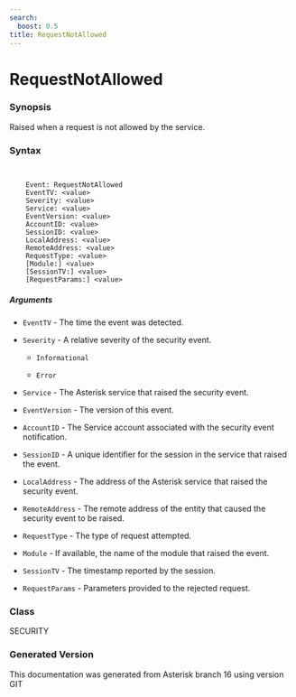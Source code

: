 ```yaml
---
search:
  boost: 0.5
title: RequestNotAllowed
---
```


# RequestNotAllowed

### Synopsis

Raised when a request is not allowed by the service.

### Syntax


```


    Event: RequestNotAllowed
    EventTV: <value>
    Severity: <value>
    Service: <value>
    EventVersion: <value>
    AccountID: <value>
    SessionID: <value>
    LocalAddress: <value>
    RemoteAddress: <value>
    RequestType: <value>
    [Module:] <value>
    [SessionTV:] <value>
    [RequestParams:] <value>

```
##### Arguments


* `EventTV` - The time the event was detected.<br>

* `Severity` - A relative severity of the security event.<br>

    * `Informational`

    * `Error`

* `Service` - The Asterisk service that raised the security event.<br>

* `EventVersion` - The version of this event.<br>

* `AccountID` - The Service account associated with the security event notification.<br>

* `SessionID` - A unique identifier for the session in the service that raised the event.<br>

* `LocalAddress` - The address of the Asterisk service that raised the security event.<br>

* `RemoteAddress` - The remote address of the entity that caused the security event to be raised.<br>

* `RequestType` - The type of request attempted.<br>

* `Module` - If available, the name of the module that raised the event.<br>

* `SessionTV` - The timestamp reported by the session.<br>

* `RequestParams` - Parameters provided to the rejected request.<br>

### Class

SECURITY

### Generated Version

This documentation was generated from Asterisk branch 16 using version GIT 